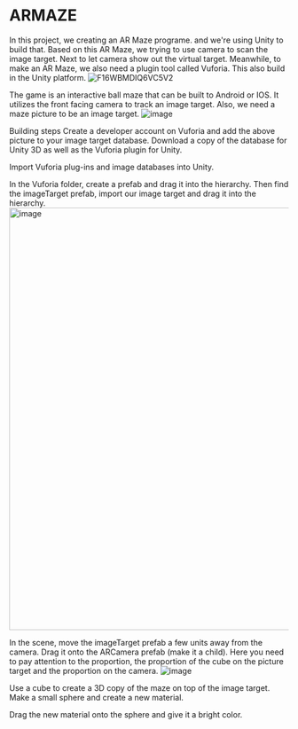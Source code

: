 # ARMAZE
In this project, we creating an AR Maze programe. and we're using Unity to build that. Based on this AR Maze, we trying to use camera to scan the image target. Next to let camera show out the virtual target. Meanwhile, to make an AR Maze, we also need a plugin tool called Vuforia. This also build in the Unity platform.
![F16WBMDIQ6VC5V2](https://github.com/sphexas/ARMAZE/assets/37029200/1b6ee9c7-8ef4-4175-887e-d649bf223bec)

The game is an interactive ball maze that can be built to Android or IOS. It utilizes the front facing camera to track an image target. 
Also, we need a maze picture to be an image target.
![image](https://github.com/sphexas/ARMAZE/assets/37029200/aca0fd9c-ee51-449d-a21b-5a310ccdea45)

Building steps
Create a developer account on Vuforia and add the above picture to your image target database. Download a copy of the database for Unity 3D as well as the Vuforia plugin for Unity.

Import Vuforia plug-ins and image databases into Unity.

In the Vuforia folder, create a prefab and drag it into the hierarchy. Then find the imageTarget prefab, import our image target and drag it into the hierarchy.
<img width="762" alt="image" src="https://github.com/sphexas/ARMAZE/assets/37029200/97034468-1e26-467b-bb27-f45a1aca8da1">

In the scene, move the imageTarget prefab a few units away from the camera. Drag it onto the ARCamera prefab (make it a child).
Here you need to pay attention to the proportion, the proportion of the cube on the picture target and the proportion on the camera.
![image](https://github.com/sphexas/ARMAZE/assets/37029200/b17d7612-ffdf-4376-a7bd-0d119c6a0328)

Use a cube to create a 3D copy of the maze on top of the image target. Make a small sphere and create a new material.

Drag the new material onto the sphere and give it a bright color.
